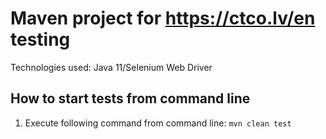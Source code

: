 # Maven project for https://ctco.lv/en testing
Technologies used: Java 11/Selenium Web Driver

## How to start tests from command line
1. Execute following command from command line: `mvn clean test`
